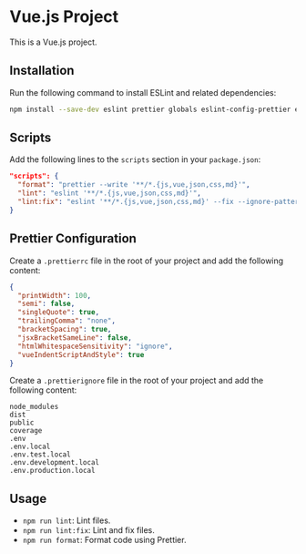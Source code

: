# Vue.js Project

This is a Vue.js project.

## Installation

Run the following command to install ESLint and related dependencies:

```bash
npm install --save-dev eslint prettier globals eslint-config-prettier eslint-plugin-prettier eslint-plugin-vue eslint-plugin-css-modules  @babel/core @babel/eslint-parser @babel/preset-env @eslint/js @vue/cli-plugin-babel
```

## Scripts

Add the following lines to the `scripts` section in your `package.json`:

```json
"scripts": {
  "format": "prettier --write '**/*.{js,vue,json,css,md}'",
  "lint": "eslint '**/*.{js,vue,json,css,md}'",
  "lint:fix": "eslint '**/*.{js,vue,json,css,md}' --fix --ignore-pattern .gitignore"
}
```

## Prettier Configuration

Create a `.prettierrc` file in the root of your project and add the following content:

```json
{
  "printWidth": 100,
  "semi": false,
  "singleQuote": true,
  "trailingComma": "none",
  "bracketSpacing": true,
  "jsxBracketSameLine": false,
  "htmlWhitespaceSensitivity": "ignore",
  "vueIndentScriptAndStyle": true
}
```

Create a `.prettierignore` file in the root of your project and add the following content:

```
node_modules
dist
public
coverage
.env
.env.local
.env.test.local
.env.development.local
.env.production.local
```

## Usage

- `npm run lint`: Lint files.
- `npm run lint:fix`: Lint and fix files.
- `npm run format`: Format code using Prettier.
